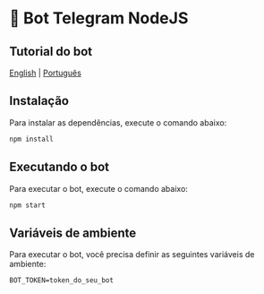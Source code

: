 # :robot: Bot Telegram NodeJS

## Tutorial do bot
[English](tutorial/eng.md) | [Português](tutorial/pt-br.md)

## Instalação
Para instalar as dependências, execute o comando abaixo:
```bash
npm install
```

## Executando o bot
Para executar o bot, execute o comando abaixo:
```bash
npm start
```

## Variáveis de ambiente
Para executar o bot, você precisa definir as seguintes variáveis de ambiente:

```
BOT_TOKEN=token_do_seu_bot
```
